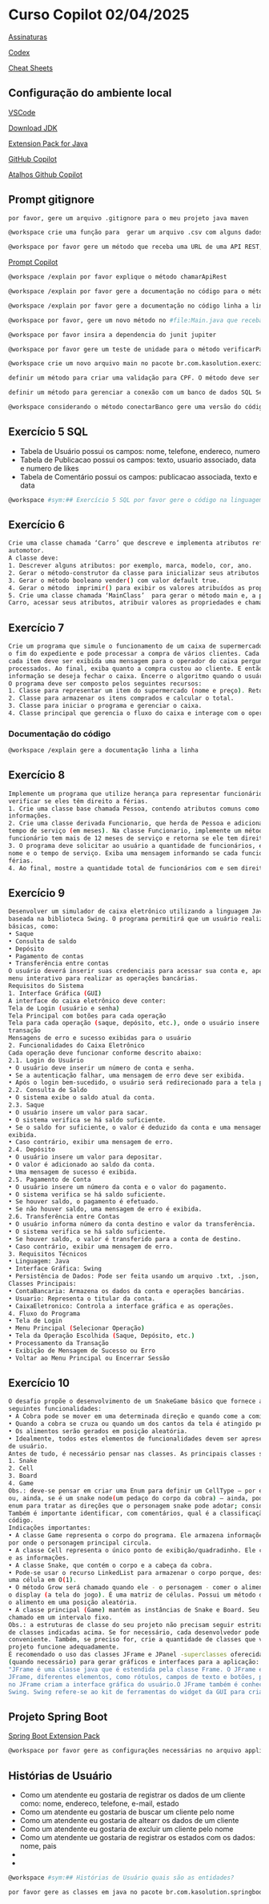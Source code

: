 # Curso Copilot 02/04/2025

[Assinaturas](https://docs.github.com/en/copilot/about-github-copilot/subscription-plans-for-github-copilot)

[Codex](https://openai.com/index/openai-codex/)

[Cheat Sheets](https://docs.github.com/en/copilot/using-github-copilot/copilot-chat/github-copilot-chat-cheat-sheet?tool=vscode)

## Configuração do ambiente local

[VSCode](https://code.visualstudio.com/)

[Download JDK](https://adoptium.net/)

[Extension Pack for Java](https://marketplace.visualstudio.com/items?itemName=vscjava.vscode-java-pack)

[GitHub Copilot](https://marketplace.visualstudio.com/items?itemName=GitHub.copilot)

[Atalhos Github Copilot](https://docs.github.com/en/copilot/managing-copilot/configure-personal-settings/configuring-github-copilot-in-your-environment?tool=jetbrains)

## Prompt gitignore
```bash
por favor, gere um arquivo .gitignore para o meu projeto java maven
```

```bash
@workspace crie uma função para  gerar um arquivo .csv com alguns dados dentro
```

```bash
@workspace por favor gere um método que receba uma URL de uma API REST, e faça uma chamada HTTP e em seguida imprima o retorno em formato de texto
```

[Prompt Copilot](https://docs.github.com/en/copilot/using-github-copilot/copilot-chat/prompt-engineering-for-copilot-chat)

```bash
@workspace /explain por favor explique o método chamarApiRest
```

```bash
@workspace /explain por favor gere a documentação no código para o método chamarApiRest
```

```bash
@workspace /explain por favor gere a documentação no código linha a linha para o método chamarApiRest, sem modificar o código fonte
```

```bash
@workspace por favor, gere um novo método no #file:Main.java que receba um número inteiro e retorne o texto se ele é par ou impar

@workspace por favor insira a dependencia do junit jupiter

@workspace por favor gere um teste de unidade para o método verificarParOuImpar na pasta de test do projeto seguindo o mesmo pacote.
```

```bash
@workspace crie um novo arquivo main no pacote br.com.kasolution.exercicio3 e definir um método para criar validação para email. O método deve ser chamado validarEmail e deve receber um parâmetro do tipo String com o email a ser validado. O método deve retornar um boolean indicando se o email é válido ou não. O método main deve chamar o método validarEmail e passar o email. Ao começar a digitar a função ‘validarEmail’, o Copilot pode sugerir o uso de expressões regulares para validação. 
```
```bash
definir um método para criar uma validação para CPF. O método deve ser chamado validarCPF e deve receber um parâmetro do tipo String com o CPF a ser validado. O método deve retornar um boolean indicando se o CPF é válido ou não. O método main deve chamar o método validarCPF e passar o CPF "123.456.789-10" como parâmetro. O Copilot pode ajudar a sugerir a criação do método para validação de CPF 
```

```bash
definir um método para gerenciar a conexão com um banco de dados SQL Server. O método deve ser chamado conectarBanco e deve receber um parâmetro do tipo String com a URL de conexão. O método deve retornar um objeto do tipo Connection. O método main deve chamar o método conectarBanco e passar a URL de conexão "jdbc:sqlserver://localhost:1433;databaseName=exemplo" como parâmetro.

@workspace considerando o método conectarBanco gere uma versão do código em c#
```

## Exercício 5 SQL
- Tabela de Usuário possui os campos: nome, telefone, endereco, numero
- Tabela de Publicacao possui os campos: texto, usuario associado, data e numero de likes
- Tabela de Comentário possui os campos: publicacao associada, texto e data

```bash
@workspace #sym:## Exercício 5 SQL por favor gere o código na linguagem SQL para criar as tabelas e associações
```

## Exercício 6

```bash
Crie uma classe chamada ‘Carro’ que descreve e implementa atributos referente a uma veículo 
automotor.  
A classe deve: 
1. Descrever alguns atributos: por exemplo, marca, modelo, cor, ano. 
2. Gerar o método-construtor da classe para inicializar seus atributos 
3. Gerar o método booleano vender() com valor default true. 
4. Gerar o método  imprimir() para exibir os valores atribuídos as propriedades(atributos) da classe. 
5. Crie uma classe chamada ‘MainClass’  para gerar o método main e, a partir, gerar o objeto da classe 
Carro, acessar seus atributos, atribuir valores as propriedades e chamar os métodos a sua execução 
```
## Exercício 7

```bash
Crie um programa que simule o funcionamento de um caixa de supermercado. O caixa fica aberto até 
o fim do expediente e pode processar a compra de vários clientes. Cada cliente pode comprar vários itens. Ao ler 
cada item deve ser exibida uma mensagem para o operador do caixa perguntando se há mais itens a serem 
processados. Ao final, exiba quanto a compra custou ao cliente. E então solicite do operador do caixa a 
informação se deseja fechar o caixa. Encerre o algoritmo quando o usuário informar que deseja fechar o caixa 
O programa deve ser composto pelos seguintes recursos: 
1. Classe para representar um item do supermercado (nome e preço). Retornar 1 se `n` for 0 ou 1. 
2. Classe para armazenar os itens comprados e calcular o total.  
3. Classe para iniciar o programa e gerenciar o caixa.  
4. Classe principal que gerencia o fluxo do caixa e interage com o operador.  
```

### Documentação do código

```bash
@workspace /explain gere a documentação linha a linha
```

## Exercício 8

```bash
Implemente um programa que utilize herança para representar funcionários de uma empresa e 
verificar se eles têm direito a férias. 
1. Crie uma classe base chamada Pessoa, contendo atributos comuns como nome e um método para exibir 
informações.  
2. Crie uma classe derivada Funcionario, que herda de Pessoa e adiciona um atributo para armazenar o 
tempo de serviço (em meses). Na classe Funcionario, implemente um método que verifica se o 
funcionário tem mais de 12 meses de serviço e retorna se ele tem direito a férias.  
3. O programa deve solicitar ao usuário a quantidade de funcionários, e para cada funcionário, pedir o 
nome e o tempo de serviço. Exiba uma mensagem informando se cada funcionário tem ou não direito a 
férias.  
4. Ao final, mostre a quantidade total de funcionários com e sem direito a férias. 
```
## Exercício 9

```bash
Desenvolver um simulador de caixa eletrônico utilizando a linguagem Java e uma interface gráfica
baseada na biblioteca Swing. O programa permitirá que um usuário realize operações bancárias
básicas, como:
• Saque
• Consulta de saldo
• Depósito
• Pagamento de contas
• Transferência entre contas
O usuário deverá inserir suas credenciais para acessar sua conta e, após a autenticação, poderá navegar por um
menu interativo para realizar as operações bancárias.
Requisitos do Sistema
1. Interface Gráfica (GUI)
A interface do caixa eletrônico deve conter:
Tela de Login (usuário e senha)
Tela Principal com botões para cada operação
Tela para cada operação (saque, depósito, etc.), onde o usuário insere os valores e confirma a
transação
Mensagens de erro e sucesso exibidas para o usuário
2. Funcionalidades do Caixa Eletrônico
Cada operação deve funcionar conforme descrito abaixo:
2.1. Login do Usuário
• O usuário deve inserir um número de conta e senha.
• Se a autenticação falhar, uma mensagem de erro deve ser exibida.
• Após o login bem-sucedido, o usuário será redirecionado para a tela principal.
2.2. Consulta de Saldo
• O sistema exibe o saldo atual da conta.
2.3. Saque
• O usuário insere um valor para sacar.
• O sistema verifica se há saldo suficiente.
• Se o saldo for suficiente, o valor é deduzido da conta e uma mensagem de sucesso é
exibida.
• Caso contrário, exibir uma mensagem de erro.
2.4. Depósito
• O usuário insere um valor para depositar.
• O valor é adicionado ao saldo da conta.
• Uma mensagem de sucesso é exibida.
2.5. Pagamento de Conta
• O usuário insere um número da conta e o valor do pagamento.
• O sistema verifica se há saldo suficiente.
• Se houver saldo, o pagamento é efetuado.
• Se não houver saldo, uma mensagem de erro é exibida.
2.6. Transferência entre Contas
• O usuário informa número da conta destino e valor da transferência.
• O sistema verifica se há saldo suficiente.
• Se houver saldo, o valor é transferido para a conta de destino.
• Caso contrário, exibir uma mensagem de erro.
3. Requisitos Técnicos
• Linguagem: Java
• Interface Gráfica: Swing
• Persistência de Dados: Pode ser feita usando um arquivo .txt, .json, ou um banco de dados como SQLite
Classes Principais:
• ContaBancaria: Armazena os dados da conta e operações bancárias.
• Usuario: Representa o titular da conta.
• CaixaEletronico: Controla a interface gráfica e as operações.
4. Fluxo do Programa
• Tela de Login
• Menu Principal (Selecionar Operação)
• Tela da Operação Escolhida (Saque, Depósito, etc.)
• Processamento da Transação
• Exibição de Mensagem de Sucesso ou Erro
• Voltar ao Menu Principal ou Encerrar Sessão
```

## Exercício 10

```bash
O desafio propõe o desenvolvimento de um SnakeGame básico que fornece as
seguintes funcionalidades:
• A Cobra pode se mover em uma determinada direção e quando come a comida, o comprimento da cobra aumenta.
• Quando a cobra se cruza ou quando um dos cantos da tela é atingido pela cobra o jogo acaba.
• Os alimentos serão gerados em posição aleatória.
• Idealmente, todos estes elementos de funcionalidades devem ser apresentados numa tela com interface
de usuário.
Antes de tudo, é necessário pensar nas classes. As principais classes serão - considerando que estas são as classesbase da aplicação:
1. Snake
2. Cell
3. Board
4. Game
Obs.: deve-se pensar em criar uma Enum para definir um CellType – por exemplo: se a célula esta vazia, com comida
ou, ainda, se é um snake node(um pedaço do corpo da cobra) – ainda, pode ocorrer a necessidade de criar uma
enum para tratar as direções que o personagem snake pode adotar; considerando as setas do teclado;
Também é importante identificar, com comentários, qual é a classificação e funcionalidade de cada bloco de
código.
Indicações importantes:
• A classe Game representa o corpo do programa. Ele armazena informações sobre a cobra e o tabuleiro
por onde o personagem principal circula.
• A classe Cell representa o único ponto de exibição/quadradinho. Ele contém o numero de linhas e colunas
e as informações.
• A classe Snake, que contém o corpo e a cabeça da cobra.
• Pode-se usar o recurso LinkedList para armazenar o corpo porque, dessa forma, fica mais fácil adicionar
uma célula em O(1).
• O método Grow será chamado quando ele - o personagem - comer o alimento. A classe Board representa
o display (a tela do jogo). É uma matriz de células. Possui um método de geração de alimentos que gera
o alimento em uma posição aleatória.
• A classe principal (Game) mantém as instâncias de Snake e Board. Seu método “update” precisa ser
chamado em um intervalo fixo.
Obs.: a estruturas de classe do seu projeto não precisam seguir estritamente a indicação de nomes e quantidades
de classes indicadas acima. Se for necessário, cada desenvolvedor pode nomear as classes da forma que lhe for
conveniente. Também, se preciso for, crie a quantidade de classes que você acredita ser necessária para que o
projeto funcione adequadamente.
É recomendado o uso das classes JFrame e JPanel -superclasses oferecidas pelo próprio Java - e praticar a herança
(quando necessário) para gerar gráficos e interfaces para a aplicação:
"JFrame é uma classe java que é estendida pela classe Frame. O JFrame é tratado como a janela principal. No
JFrame, diferentes elementos, como rótulos, campos de texto e botões, podem ser adicionados. Esses elementos
no JFrame criam a interface gráfica do usuário.O JFrame também é conhecido como contêiner de nível superior
Swing. Swing refere-se ao kit de ferramentas do widget da GUI para criar aplicativos em JAVA. "
```
## Projeto Spring Boot
[Spring Boot Extension Pack](https://marketplace.visualstudio.com/items?itemName=vmware.vscode-boot-dev-pack)

```bash
@workspace por favor gere as configurações necessárias no arquivo application.properties para conectar no banco de dados H2 e acessara a interface web
```

## Histórias de Usuário
- Como um atendente eu gostaria de registrar os dados de um cliente como: nome, endereco, telefone, e-mail, estado
- Como um atendente eu gostaria de buscar um cliente pelo nome
- Como um atendente eu gostaria de altearr os dados de um cliente
- Como um atendente eu gostaria de excluir um cliente pelo nome
- Como um atendente ue gostaria de registrar os estados com os dados: nome, pais
- 
- 
```bash
@workspace #sym:## Histórias de Usuário quais são as entidades?

por favor gere as classes em java no pacote br.com.kasolution.springboot.entities para representar as entidades

```
